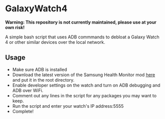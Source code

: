# GalaxyWatch4

**Warning: This repository is not currently maintained, please use at your own risk!**

A simple bash script that uses ADB commmands to debloat a Galaxy Watch 4 or other similar devices over the local network.

## Usage

- Make sure ADB is installed
- Download the latest version of the Samsung Health Monitor mod [here](https://drive.google.com/drive/folders/13P3L75wa7_F0CSbZocUvBwCHUN3_M7G_?usp=sharing) and put it in the root directory.
- Enable developer settings on the watch and turn on ADB debugging and ADB over WiFi.
- Comment out any lines in the script for any packages you may want to keep.
- Run the script and enter your watch's IP address:5555
- Complete!

